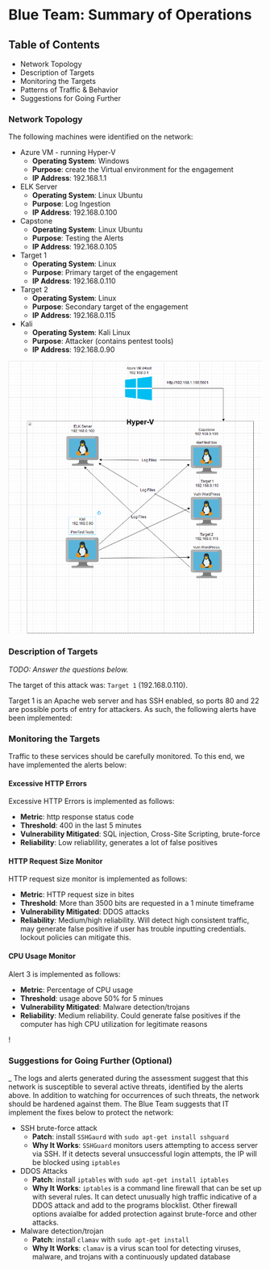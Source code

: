 # Blue Team: Summary of Operations
## Table of Contents
- Network Topology
- Description of Targets
- Monitoring the Targets
- Patterns of Traffic & Behavior
- Suggestions for Going Further

### Network Topology

The following machines were identified on the network:
- Azure VM - running Hyper-V
  - **Operating System**: Windows
  - **Purpose**: create the Virtual environment for the engagement
  - **IP Address**: 192.168.1.1
- ELK Server
  - **Operating System**: Linux Ubuntu
  - **Purpose**: Log Ingestion
  - **IP Address**: 192.168.0.100
- Capstone
  - **Operating System**: Linux Ubuntu
  - **Purpose**: Testing the Alerts
  - **IP Address**: 192.168.0.105
- Target 1
  - **Operating System**: Linux
  - **Purpose**: Primary target of the engagement
  - **IP Address**: 192.168.0.110
- Target 2
  - **Operating System**: Linux
  - **Purpose**: Secondary target of the engagement
  - **IP Address**: 192.168.0.115
- Kali
  - **Operating System**: Kali Linux
  - **Purpose**: Attacker (contains pentest tools)
  - **IP Address**: 192.168.0.90

![network_map](https://github.com/mikehemming/UofM_cybersecurity/blob/main/Final_Project/Screenshots/Network%20Map.png)


### Description of Targets
_TODO: Answer the questions below._

The target of this attack was: `Target 1` (192.168.0.110).

Target 1 is an Apache web server and has SSH enabled, so ports 80 and 22 are possible ports of entry for attackers. As such, the following alerts have been implemented:

### Monitoring the Targets

Traffic to these services should be carefully monitored. To this end, we have implemented the alerts below:

#### Excessive HTTP Errors

Excessive HTTP Errors is implemented as follows:
  - **Metric**: http response status code
  - **Threshold**: 400 in the last 5 minutes
  - **Vulnerability Mitigated**: SQL injection, Cross-Site Scripting, brute-force
  - **Reliability**: Low reliablility, generates a lot of false positives

#### HTTP Request Size Monitor
HTTP request size monitor is implemented as follows:
  - **Metric**: HTTP request size in bites
  - **Threshold**: More than 3500 bits are requested in a 1 minute timeframe
  - **Vulnerability Mitigated**: DDOS attacks
  - **Reliability**: Medium/high reliability. Will detect high consistent traffic, may generate false positive if user has trouble inputting credentials. lockout policies can mitigate this.

#### CPU Usage Monitor
Alert 3 is implemented as follows:
  - **Metric**: Percentage of CPU usage
  - **Threshold**: usage above 50% for 5 minues
  - **Vulnerability Mitigated**: Malware detection/trojans 
  - **Reliability**: Medium reliability. Could generate false positives if the computer has high CPU utilization for legitimate reasons

!

### Suggestions for Going Further (Optional)
_
The logs and alerts generated during the assessment suggest that this network is susceptible to several active threats, identified by the alerts above. In addition to watching for occurrences of such threats, the network should be hardened against them. The Blue Team suggests that IT implement the fixes below to protect the network:
- SSH brute-force attack
  - **Patch**: install `SSHGaurd` with `sudo apt-get install sshguard`
  - **Why It Works**: `SSHGuard` monitors users attempting to access server via SSH. If it detects several unsuccessful login attempts, the IP will be blocked using `iptables`
- DDOS Attacks
  - **Patch**: install `iptables` with `sudo apt-get install iptables`
  - **Why It Works**: `iptables` is a command line firewall that can be set up with several rules. It can detect unusually high traffic indicative of a DDOS attack and add to the programs blocklist. Other firewall options avaialbe for added protection against brute-force and other attacks.
- Malware detection/trojan
  - **Patch**: install `clamav` with `sudo apt-get install`
  - **Why It Works**: `clamav` is a virus scan tool for detecting viruses, malware, and trojans with a continuously updated database
